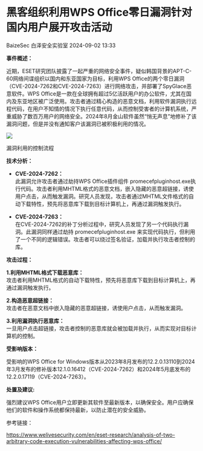 #  黑客组织利用WPS Office零日漏洞针对国内用户展开攻击活动   
BaizeSec  白泽安全实验室   2024-09-02 13:33  
  
**事件概述：**  
  
近期，ESET研究团队披露了一起严重的网络安全事件，疑似韩国背景的APT-C-60网络间谍组织以国内和东亚国家为目标，利用WPS Office的两个零日漏洞（CVE-2024-7262和CVE-2024-7263）进行网络攻击，并部署了SpyGlace恶意软件。WPS Office是一款在全球拥有超过5亿活跃用户的办公软件，尤其在国内及东亚地区被广泛使用。攻击者通过精心构造的恶意文档，利用软件漏洞执行远程代码，在用户不知情的情况下执行任意代码，从而控制受害者的计算机系统，严重威胁了数百万用户的网络安全。2024年8月金山软件虽然“悄无声息”地修补了该漏洞问题，但是并没有通知客户该漏洞已被积极利用的情况。  
  
![](https://mmbiz.qpic.cn/mmbiz_png/NpPydsaAMINc1H4Vz3AFTP6SP4qu3KGfOSLNLgXbENsyUT4Eicr7vhvia25y4JVFjGv7ufyHgUSOpvEM46bgFrMQ/640?wx_fmt=png&from=appmsg "")  
  
漏洞利用的控制流程  
  
**技术分析：**  
- **CVE-2024-7262：**  
此漏洞允许攻击者通过劫持WPS Office插件组件 promecefpluginhost.exe执行代码。攻击者利用MHTML格式的恶意文档，嵌入隐藏的恶意超链接，诱使用户点击，从而触发漏洞。研究人员发现，攻击者通过MHTML文件格式的自动下载特性，预先将恶意库下载到目标计算机上，再通过漏洞触发执行。  
  
- **CVE-2024-7263：**  
在CVE-2024-7262的补丁分析过程中，研究人员发现了另一个代码执行漏洞。此漏洞同样通过劫持 promecefpluginhost.exe 来实现代码执行，但利用了一个不同的逻辑错误。攻击者可以绕过签名验证，加载并执行攻击者控制的库。  
  
**攻击过程：**  
  
**1.利用MHTML格式下载恶意库：**  
攻击者利用MHTML格式的自动下载特性，预先将恶意库下载到目标计算机上，再通过漏洞触发执行。  
  
**2.构造恶意超链接：**  
攻击者在恶意文档中嵌入隐藏的恶意超链接，诱使用户点击，从而触发漏洞。  
  
**3.利用漏洞执行恶意库：**  
一旦用户点击超链接，攻击者控制的恶意库就会被加载并执行，从而实现对目标计算机的控制。  
  
**受影响版本：**  
  
受影响的WPS Office for Windows版本从2023年8月发布的12.2.0.13110到2024年3月发布的修补版本12.1.0.16412（CVE-2024-7262）和2024年5月底发布的12.2.0.17119（CVE-2024-7263）。  
  
**处置及建议:**  
  
强烈建议WPS Office用户立即更新其软件至最新版本，以确保安全。用户应确保他们的软件和操作系统都保持最新，以防止潜在的安全威胁。  
  
参考链接：  
  
https://www.welivesecurity.com/en/eset-research/analysis-of-two-arbitrary-code-execution-vulnerabilities-affecting-wps-office/  
  
  
